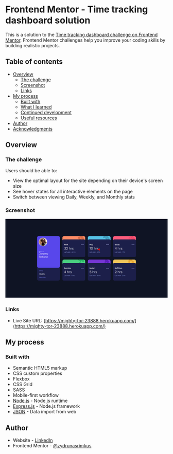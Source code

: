 # Frontend Mentor - Time tracking dashboard solution

This is a solution to the [Time tracking dashboard challenge on Frontend Mentor](https://www.frontendmentor.io/challenges/time-tracking-dashboard-UIQ7167Jw). Frontend Mentor challenges help you improve your coding skills by building realistic projects. 

## Table of contents

- [Overview](#overview)
  - [The challenge](#the-challenge)
  - [Screenshot](#screenshot)
  - [Links](#links)
- [My process](#my-process)
  - [Built with](#built-with)
  - [What I learned](#what-i-learned)
  - [Continued development](#continued-development)
  - [Useful resources](#useful-resources)
- [Author](#author)
- [Acknowledgments](#acknowledgments)


## Overview

### The challenge

Users should be able to:

- View the optimal layout for the site depending on their device's screen size
- See hover states for all interactive elements on the page
- Switch between viewing Daily, Weekly, and Monthly stats

### Screenshot

![](./screenshot.png)


### Links

- Live Site URL: [https://mighty-tor-23888.herokuapp.com/](https://mighty-tor-23888.herokuapp.com/)

## My process

### Built with

- Semantic HTML5 markup
- CSS custom properties
- Flexbox
- CSS Grid
- SASS
- Mobile-first workflow
- [Node.js](https://nodejs.org/en/) - Node.js runtime
- [Express.js](https://expressjs.com/) - Node.js framework
- [JSON](https://www.json.org/json-en.html) - Data import from web



## Author

- Website - [LinkedIn](https://www.linkedin.com/in/zydrunasrimkus/)
- Frontend Mentor - [@zydrunasrimkus](https://www.frontendmentor.io/profile/zydrunasrimkus)
